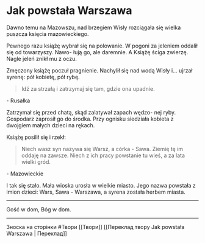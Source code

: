 # Jak powstała Warszawa

Dawno temu na Mazowszu, nad brzegiem Wisły rozciągała się wielka puszcza księcia 
mazowieckiego. 

Pewnego razu książę wybrał się na polowanie. W pogoni za jeleniem oddalił się od towarzyszy. Nawo- łują go, ale daremnie. A Książę ściga zwierzę. Nagle jeleń znikł mu z oczu.

Zmęczony książę poczuł pragnienie. Nachylił się nad wodą Wisły i... ujrzał syrenę: pół kobietę, pół rybę.

> Idź za strzałą i zatrzymaj się tam, gdzie ona upadnie.

\- Rusałka

Zatrzymał się przed chatą, skąd zalatywał zapach wędzo- nej ryby. Gospodarz zaprosił go do środka. Przy ognisku siedziała kobieta z dwojgiem małych dzieci na rękach. 

Książę posilił się i rzekł:

>Niech wasz syn nazywa się Warsz, a córka - Sawa. Ziemię tę im oddaję na zawsze. Niech z ich pracy powstanie tu wieś, a za lata wielki gród.

\- Mazowieckie

I tak się stało. Mała wioska urosła w wielkie miasto. Jego nazwa powstała z imion dzieci: Wars, Sawa - Warszawa, a syrena została herbem miasta.

---
Gość w dom, Bóg w dom.

------------------------
Зноска на сторінки
#Твори 
[[Твори]]
[[Переклад твору Jak powstała Warszawa | Переклад]]